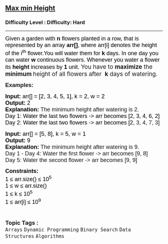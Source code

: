 <h2><a href="https://www.geeksforgeeks.org/problems/max-min-height--170647/1?_gl=1*v06hv5*_up*MQ..*_gs*MQ..&gclid=Cj0KCQjwyIPDBhDBARIsAHJyyVip_a2SNdnIfG3wKFoshQUnIYiM--vpCTAXtIPl4D1fnEy0JP51xAoaAgvlEALw_wcB&gbraid=0AAAAAC9yBkCFbftWbqZf54P49rAHMvrym">Max min Height</a></h2><h3>Difficulty Level : Difficulty: Hard</h3><hr><div class="problems_problem_content__Xm_eO"><p><span style="font-size: 13.5pt;"><span style="font-family: Arial;"><span style="color: #000000;"><span style="font-family: Arial;"><span style="font-size: 18px;">Given a garden with <strong>n</strong> flowers planted in a row, that is represented by an array <strong>arr[]</strong>, where arr[i] denotes the<strong> </strong>height of the i<sup>th</sup> flower.</span><span style="font-size: 13.5pt;">You will water them for </span></span><strong style="color: #000000; font-family: Arial; font-size: 13.5pt;">k</strong><span style="font-family: Arial;"><span style="font-size: 13.5pt;"> days. In one day you can water </span></span><strong style="color: #000000; font-family: Arial; font-size: 13.5pt;">w</strong><span style="font-family: Arial;"><span style="font-size: 13.5pt;"> continuous flowers. Whenever you water a flower its <strong>height</strong> increases by </span></span><strong style="color: #000000; font-family: Arial; font-size: 13.5pt;">1</strong><span style="font-family: Arial;"><span style="font-size: 13.5pt;"> unit.&nbsp;</span></span></span></span></span><span style="font-size: 14pt;">You have to <strong>maximize</strong> the <strong>minimum </strong>height of all flowers after&nbsp; <strong>k</strong> days of watering.</span></p>
<p><span style="font-family: Arial;"><span style="font-size: 18px;"><strong>Examples:</strong></span></span></p>
<pre><span style="font-size: 13.5pt;"><span style="font-family: Arial;"><span style="color: #000000;"><strong><span style="font-family: Arial;"><span style="font-size: 13.5pt;">Input:</span></span></strong></span></span></span><span style="font-size: 13.5pt;"><span style="font-family: Arial;"><span style="color: #000000;"> arr</span></span></span><span style="font-size: 13.5pt;"><span style="font-family: Arial;"><span style="color: #000000;">[] = <span style="font-size: 14pt;">[2, 3, 4, 5, 1], k = 2, <span style="font-family: Arial;">w = 2</span></span></span></span></span>
<span style="font-size: 13.5pt;"><span style="font-family: Arial;"><span style="color: #000000;"><strong>Output:</strong> </span></span></span><span style="font-size: 13.5pt;"><span style="font-family: Arial;"><span style="color: #000000;">2</span></span></span>
<span style="font-size: 13.5pt;"><span style="font-family: Arial;"><span style="color: #000000;"><strong>Explanation:</strong> </span></span></span><span style="font-family: Arial;"><span style="font-size: 18px;">The minimum height after watering is 2.</span></span><span style="font-size: 13.5pt;"><span style="font-family: Arial;"><span style="color: #000000;"><span style="font-family: Arial;"><span style="font-size: 13.5pt;"><br></span><span style="font-size: 18px;">Day 1: Water the last two flowers -&gt; arr becomes [2, 3, 4, 6, 2]
Day 2: Water the last two flowers -&gt; arr becomes [2</span></span></span></span></span><span style="font-family: Arial;"><span style="font-size: 18px;">, 3, 4, 7, 3]</span></span></pre>
<pre><span style="font-size: 13.5pt;"><span style="font-family: Arial;"><span style="color: #000000;"><strong><span style="font-family: Arial;"><span style="font-size: 13.5pt;">Input:<span style="font-size: 14pt;"> </span></span></span></strong><span style="font-family: Arial; font-size: 14pt;">arr</span></span></span></span><span style="font-size: 14pt;"><span style="font-family: Arial;"><span style="color: #000000;">[] = [5, 8], k = 5, w = 1</span></span></span>
<span style="font-size: 13.5pt;"><span style="font-family: Arial;"><span style="color: #000000;"><strong><span style="font-family: Arial;"><span style="font-size: 13.5pt;">Output:</span></span> </strong></span></span></span><span style="font-size: 13.5pt;"><span style="font-family: Arial;"><span style="color: #000000;">9</span></span></span>
<span style="font-size: 13.5pt;"><span style="font-family: Arial;"><span style="color: #000000;"><strong><span style="font-family: Arial;"><span style="font-size: 13.5pt;">Explanation:</span></span> </strong></span></span></span><span style="font-family: Arial;"><span style="font-size: 18px;">The minimum height after watering is 9.<br>Day 1 - Day 4: Water the first flower -&gt; arr becomes [9, 8]
Day 5: Water the second flower -&gt; arr becomes [9, 9]</span></span></pre>
<p><span style="font-size: 13.5pt;"><span style="font-family: Arial;"><span style="color: #000000;"><strong>Constraints:</strong></span></span></span><br><span style="font-size: 18px;"><span style="font-family: Arial;"><span style="color: #000000;">1 ≤ arr.size() ≤ 10<sup>5</sup></span></span></span><br><span style="font-size: 18px;"><span style="font-family: Arial;"><span style="color: #000000;">1 ≤ w ≤ arr.size()</span></span></span><br><span style="font-size: 18px;"><span style="font-family: Arial;"><span style="color: #000000;">1 ≤ k ≤ 10<sup>5</sup></span></span></span><br><span style="font-size: 18px;"><span style="font-family: Arial;"><span style="color: #000000;">1 ≤ arr[i] ≤ 10<sup>9</sup></span></span></span></p></div><br><p><span style=font-size:18px><strong>Topic Tags : </strong><br><code>Arrays</code>&nbsp;<code>Dynamic Programming</code>&nbsp;<code>Binary Search</code>&nbsp;<code>Data Structures</code>&nbsp;<code>Algorithms</code>&nbsp;
